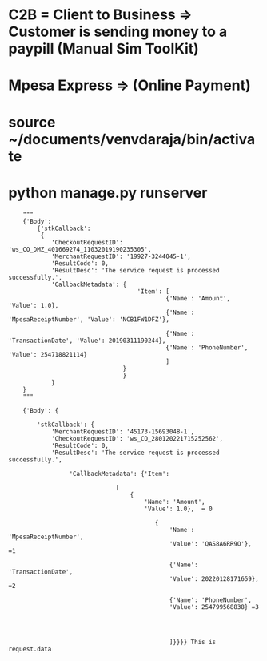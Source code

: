 # C2B = Client to Business => Customer is sending money to a paypill (Manual Sim ToolKit)
# Mpesa Express => (Online Payment)


# source ~/documents/venvdaraja/bin/activate

# python manage.py runserver




        """
        {'Body':
            {'stkCallback':
             {
                'CheckoutRequestID': 'ws_CO_DMZ_401669274_11032019190235305',
                'MerchantRequestID': '19927-3244045-1',
                'ResultCode': 0,
                'ResultDesc': 'The service request is processed successfully.',
                'CallbackMetadata': {
                                        'Item': [
                                                {'Name': 'Amount', 'Value': 1.0},
                                                {'Name': 'MpesaReceiptNumber', 'Value': 'NCB1FW1DFZ'},
                                               
                                                {'Name': 'TransactionDate', 'Value': 20190311190244},
                                                {'Name': 'PhoneNumber', 'Value': 254718821114}
                                                ]
                                    }
                                    }
                }
        }
        """

        {'Body': {
            
            'stkCallback': {
                'MerchantRequestID': '45173-15693048-1', 
                'CheckoutRequestID': 'ws_CO_280120221715252562', 
                'ResultCode': 0, 
                'ResultDesc': 'The service request is processed successfully.', 
                
                     'CallbackMetadata': {'Item': 
                                  
                                  [
                                      {
                                          'Name': 'Amount', 
                                          'Value': 1.0},  = 0

                                             {
                                                 'Name': 'MpesaReceiptNumber', 
                                                 'Value': 'QAS8A6RR9O'},  =1

                                                 {'Name': 'TransactionDate', 
                                                 'Value': 20220128171659}, =2

                                                 {'Name': 'PhoneNumber', 
                                                 'Value': 254799568838} =3
                                                 
                                                 
                                                 
                                                 
                                                 ]}}}} This is request.data




